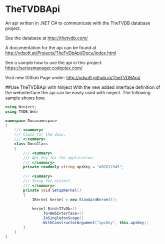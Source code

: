 TheTVDBApi
==========

An api written in .NET C# to communicate with the TheTVDB database project.

See the database at http://thetvdb.com/

A documentation for the api can be found at http://vdsoft.at/Projects/TheTvDbApi/Docu/index.html

See a sample how to use the api in this project: https://seriesmanager.codeplex.com/ 

Visit new Github Page under: http://vdsoft.github.io/TheTVDBApi/

##Use TheTVDBApi with Ninject
With the new added interface definition of the webinterface the api can be easily used with ninject. The following sample shows how.

```csharp
using Ninject;
using TVDB.Web;

namespace Docunamespace
{
    /// <summary>
    /// Class for the docu.
    /// </summary>
    class DocuClass
    {
		/// <summary>
		/// Api key for the application.
		/// </summary>
		private readonly string apiKey = "ABCD12345";
	
		/// <summary>
		/// Setup for ninject.
		/// </summary>
		private void SetupKernel()
		{
			IKernel kernel = new StandardKernel();
	
			kernel.Bind<ITvDb>()
				.To<WebInterface>()
				.InSingletonScope()
				.WithConstructorArgument("apiKey", this.apiKey);
		}
    }
}
```
